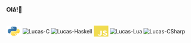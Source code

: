 ### Olá!👋

<!-- <div align=center>
  <a href="https://github.com/CordeiroLucas">
  <img height="180em" src="https://github-readme-stats.vercel.app/api?username=cordeirolucas&show_icons=true&theme=dark&include_all_commits=true&count_private=true">
  <img height="180em" src="https://github-readme-stats.vercel.app/api/top-langs/?username=cordeirolucas&layout=compact&theme=dark&langs_count=8"> 
</div> -->
  
<div style="display: inline_block"><br>
  <img align="center" alt="Lucas-Python" height="30" width="40" src="https://raw.githubusercontent.com/devicons/devicon/master/icons/python/python-original.svg">
  <img align="center" alt="Lucas-C" height="30" width="40" src="https://cdn.jsdelivr.net/gh/devicons/devicon/icons/c/c-original.svg">
  <img align="center" alt="Lucas-Haskell" height="30" width="40" src="https://cdn.jsdelivr.net/gh/devicons/devicon/icons/haskell/haskell-original.svg">
<!--   <img align="center" alt="Lucas-HTML" height="30" width="40" src="https://raw.githubusercontent.com/devicons/devicon/master/icons/html5/html5-original.svg"> -->
<!--   <img align="center" alt="Lucas-CSS" height="30" width="40" src="https://raw.githubusercontent.com/devicons/devicon/master/icons/css3/css3-original.svg"> -->
  <img align="center" alt="Lucas-Js" height="30" width="40" src="https://raw.githubusercontent.com/devicons/devicon/master/icons/javascript/javascript-plain.svg">
<!--   <img align="center" alt="Lucas-Java" height="30" width="40" src="https://cdn.jsdelivr.net/gh/devicons/devicon/icons/java/java-original.svg" /> -->
  <img align="center" alt="Lucas-Lua" height="30" width="40" src="https://cdn.jsdelivr.net/gh/devicons/devicon/icons/lua/lua-plain-wordmark.svg" />
  <img align="center" alt="Lucas-CSharp" height="30" width="40" src="https://cdn.jsdelivr.net/gh/devicons/devicon/icons/csharp/csharp-original.svg" />



</div>
